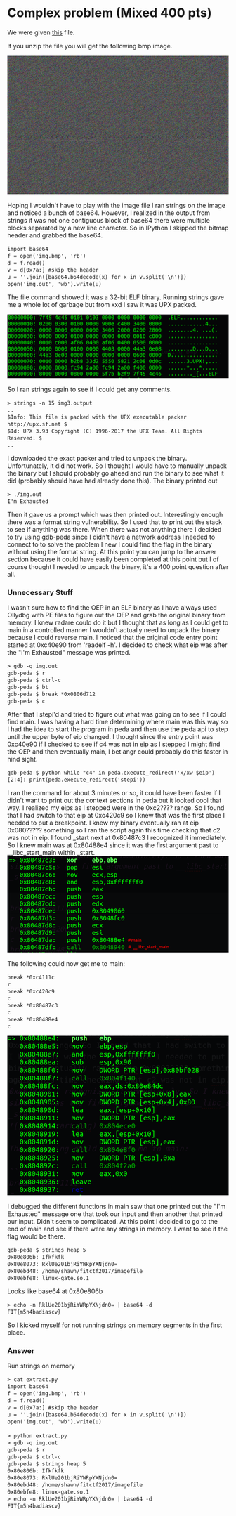 # Complex problem (Mixed 400 pts)

We were given [this](img.zip) file.

If you unzip the file you will get the following bmp image.

![img.bmp](img.bmp)

Hoping I wouldn't have to play with the image file I ran strings on the image and noticed a bunch of base64. However, I realized in the output from strings it was not one contiguous block of base64 there were multiple blocks separated by a new line character. So in IPython I skipped the bitmap header and grabbed the base64.

```
import base64
f = open('img.bmp', 'rb')
d = f.read()
v = d[0x7a:] #skip the header
u = ''.join([base64.b64decode(x) for x in v.split('\n')])
open('img.out', 'wb').write(u)
```
The file command showed it was a 32-bit ELF binary. Running strings gave me a whole lot of garbage but from xxd I saw it was UPX packed.

![](img/xxd_upx.png)

So I ran strings again to see if I could get any comments.

```
> strings -n 15 img3.output
..
$Info: This file is packed with the UPX executable packer http://upx.sf.net $
$Id: UPX 3.93 Copyright (C) 1996-2017 the UPX Team. All Rights Reserved. $
..
```
I downloaded the exact packer and tried to unpack the binary. Unfortunately, it did not work. So I thought I would have to manually unpack the binary but I should probably go ahead and run the binary to see what it did (probably should have had already done this). The binary printed out
```
> ./img.out
I'm Exhausted

```  
Then it gave us a prompt which was then printed out. Interestingly enough there was a format string vulnerability. So I used that to print out the stack to see if anything was there. When there was not anything there I decided to try using gdb-peda since I didn't have a network address I needed to connect to to solve the problem I new I could find the flag in the binary without using the format string. At this point you can jump to the answer section because it could have easily been completed at this point but I of course thought I needed to unpack the binary, it's a 400 point question after all.

### Unnecessary Stuff
I wasn't sure how to find the OEP in an ELF binary as I have always used Ollydbg with PE files to figure out the OEP and grab the original binary from memory. I knew radare could do it but I thought that as long as I could get to main in a controlled manner I wouldn't actually need to unpack the binary because I could reverse main. I noticed that the original code entry point started at 0xc40e90 from 'readelf -h'. I decided to check what eip was after the "I'm Exhausted" message was printed.

```
> gdb -q img.out
gdb-peda $ r
gdb-peda $ ctrl-c
gdb-peda $ bt
gdb-peda $ break *0x0806d712
gdb-peda $ c
```

After that I stepi'd and tried to figure out what was going on to see if I could find main. I was having a hard time determining where main was this way so I had the idea to start the program in peda and then use the peda api to step until the upper byte of eip changed. I thought since the entry point was 0xc40e90 if I checked to see if c4 was not in eip as I stepped I might find the OEP and then eventually main, I bet angr could probably do this faster in hind sight.

```
gdb-peda $ python while "c4" in peda.execute_redirect('x/xw $eip')[2:4]: print(peda.execute_redirect('stepi'))

```

I ran the command for about 3 minutes or so, it could have been faster if I didn't want to print out the context sections in peda but it looked cool that way. I realized my eips as I stepped were in the 0xc2???? range. So I found that I had switch to that eip at 0xc420c9 so I knew that was the first place I needed to put a breakpoint. I knew my binary eventually ran at eip 0x080????? something so I ran the script again this time checking that c2 was not in eip. I found _start next at 0x80487c3 I recognized it immediately. So I knew main was at 0x80488e4 since it was the first argument past to __libc_start_main within _start.  
![](img/_start.png)

The following could now get me to main:

```
break *0xc4111c
r
break *0xc420c9
c
break *0x80487c3
c
break *0x80488e4
c
```
![main](img/main.png)

I debugged the different functions in main saw that one printed out the "I'm Exhausted" message one that took our input and then another that printed our input. Didn't seem to complicated. At this point I decided to go to the end of main and see if there were any strings in memory. I want to see if the flag would be there.

```
gdb-peda $ strings heap 5
0x80e806b: Ifkfkfk
0x80e8073: RklUe201bjRiYWRpYXNjdn0=
0x80ebd48: /home/shawn/fitctf2017/imagefile
0x80ebfe8: linux-gate.so.1
```
Looks like base64 at 0x80e806b

```
> echo -n RklUe201bjRiYWRpYXNjdn0= | base64 -d
FIT{m5n4badiascv}
```
So I kicked myself for not running strings on memory segments in the first place.

### Answer
Run strings on memory
```
> cat extract.py
import base64
f = open('img.bmp', 'rb')
d = f.read()
v = d[0x7a:] #skip the header
u = ''.join([base64.b64decode(x) for x in v.split('\n')])
open('img.out', 'wb').write(u)

> python extract.py
> gdb -q img.out
gdb-peda $ r
gdb-peda $ ctrl-c
gdb-peda $ strings heap 5
0x80e806b: Ifkfkfk
0x80e8073: RklUe201bjRiYWRpYXNjdn0=
0x80ebd48: /home/shawn/fitctf2017/imagefile
0x80ebfe8: linux-gate.so.1
> echo -n RklUe201bjRiYWRpYXNjdn0= | base64 -d
FIT{m5n4badiascv}
```
